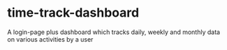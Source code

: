 # time-track-dashboard
A login-page plus dashboard which tracks daily, weekly and monthly data on various activities by a user
